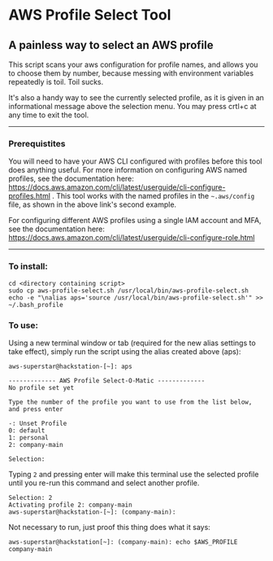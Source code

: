 # AWS Profile Select Tool

## A painless way to select an AWS profile
This script scans your aws configuration for profile names, and allows you to choose them by number, because messing with environment variables repeatedly is toil.  Toil sucks. 

It's also a handy way to see the currently selected profile, as it is given in an informational message above the selection menu. You may press crtl+c at any time to exit the tool. 

---
### Prerequistites

You will need to have your AWS CLI configured with profiles before this tool does anything useful.  For more information on configuring AWS named profiles, see the documentation here: https://docs.aws.amazon.com/cli/latest/userguide/cli-configure-profiles.html . This tool works with the named profiles in the `~.aws/config` file, as shown in the above link's second example. 

For configuring different AWS profiles using a single IAM account and MFA, see the documentation here: https://docs.aws.amazon.com/cli/latest/userguide/cli-configure-role.html

---
### To install:
```
cd <directory containing script>
sudo cp aws-profile-select.sh /usr/local/bin/aws-profile-select.sh
echo -e "\nalias aps='source /usr/local/bin/aws-profile-select.sh'" >> ~/.bash_profile
```
 
### To use:

Using a new terminal window or tab (required for the new alias settings to take effect), simply run the script using the alias created above (aps):
```
aws-superstar@hackstation-[~]: aps

------------- AWS Profile Select-O-Matic -------------
No profile set yet

Type the number of the profile you want to use from the list below, and press enter

-: Unset Profile
0: default
1: personal
2: company-main

Selection:
```

Typing `2` and pressing enter will make this terminal use the selected profile until you re-run this command and select another profile.
```
Selection: 2
Activating profile 2: company-main
aws-superstar@hackstation-[~]: (company-main):
```

Not necessary to run, just proof this thing does what it says:
```
aws-superstar@hackstation[~]: (company-main): echo $AWS_PROFILE
company-main
```
